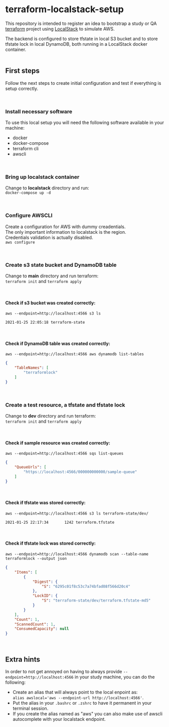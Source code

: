 # terraform-localstack-setup

This repository is intended to register an idea to bootstrap a study or QA [terraform](https://www.terraform.io/) project using [LocalStack](https://github.com/localstack/localstack) to simulate AWS.<br>

The backend is configured to store tfstate in local S3 bucket and to store tfstate lock in local DynamoDB, both running in a LocalStack docker container.<br>
<br>

## First steps
Follow the next steps to create initial configuration and test if everything is setup correctly.

<br>

### Install necessary software
To use this local setup you will need the following software available in your machine:

- docker
- docker-compose
- terraform cli
- awscli

<br>

### Bring up localstack container
Change to **localstack** directory and run:<br>
`docker-compose up -d`

<br>

### Configure AWSCLI
Create a configuration for AWS with dummy creadentials.<br>
The only important information to localstack is the region.<br>
Credentials validation is actually disabled.<br>
`aws configure`

<br>

### Create s3 state bucket and DynamoDB table
Change to **main** directory and run terraform:<br>
`terraform init` and `terraform apply`

<br>

#### Check if s3 bucket was created correctly:
`aws --endpoint=http://localhost:4566 s3 ls`

```
2021-01-25 22:05:18 terraform-state
```

<br>

#### Check if DynamoDB table was created correctly:
`aws --endpoint=http://localhost:4566 aws dynamodb list-tables`

```json
{
    "TableNames": [
        "terraformlock"
    ]
}
```

<br>

### Create a test resource, a tfstate and tfstate lock
Change to **dev** directory and run terraform:<br>
`terraform init` and `terraform apply`

<br>

#### Check if sample resource was created correctly:
`aws --endpoint=http://localhost:4566 sqs list-queues`

```json
{
    "QueueUrls": [
        "https://localhost:4566/000000000000/sample-queue"
    ]
}
```

<br>

#### Check if tfstate was stored correctly:
`aws --endpoint=http://localhost:4566 s3 ls terraform-state/dev/`

```
2021-01-25 22:17:34       1242 terraform.tfstate
```

<br>

#### Check if tfstate lock was stored correctly:
`aws --endpoint=http://localhost:4566 dynamodb scan --table-name terraformlock --output json`

```json
{
    "Items": [
        {
            "Digest": {
                "S": "6295c01f8c53c7a74bfad08f566d20c4"
            },
            "LockID": {
                "S": "terraform-state/dev/terraform.tfstate-md5"
            }
        }
    ],
    "Count": 1,
    "ScannedCount": 1,
    "ConsumedCapacity": null
}
```

<br>

## Extra hints
In order to not get annoyed on having to always provide `--endpoint=http://localhost:4566` in your study machine, you can do the following:
- Create an alias that will always point to the local enpoint as:<br>
    `alias awslocal='aws --endpoint-url http://localhost:4566'`.
- Put the alias in your `.bashrc` or `.zshrc` to have it permanent in your terminal session.
- If you create the alias named as "aws" you can also make use of awscli autocomplete with your localstack endpoint.